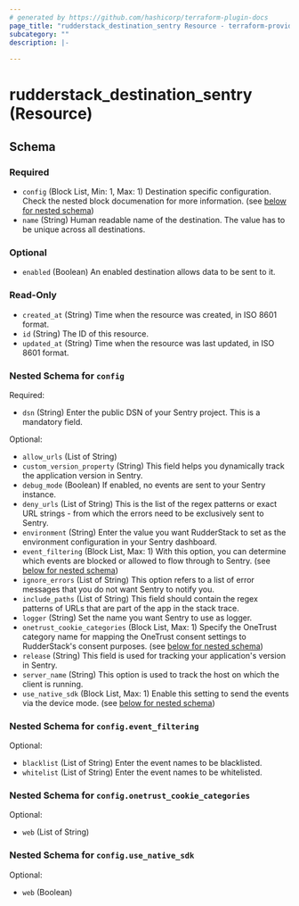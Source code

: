 ```yaml
---
# generated by https://github.com/hashicorp/terraform-plugin-docs
page_title: "rudderstack_destination_sentry Resource - terraform-provider-rudderstack"
subcategory: ""
description: |-
  
---
```


# rudderstack_destination_sentry (Resource)





<!-- schema generated by tfplugindocs -->
## Schema

### Required

- `config` (Block List, Min: 1, Max: 1) Destination specific configuration. Check the nested block documenation for more information. (see [below for nested schema](#nestedblock--config))
- `name` (String) Human readable name of the destination. The value has to be unique across all destinations.

### Optional

- `enabled` (Boolean) An enabled destination allows data to be sent to it.

### Read-Only

- `created_at` (String) Time when the resource was created, in ISO 8601 format.
- `id` (String) The ID of this resource.
- `updated_at` (String) Time when the resource was last updated, in ISO 8601 format.

<a id="nestedblock--config"></a>
### Nested Schema for `config`

Required:

- `dsn` (String) Enter the public DSN of your Sentry project. This is a mandatory field.

Optional:

- `allow_urls` (List of String)
- `custom_version_property` (String) This field helps you dynamically track the application version in Sentry.
- `debug_mode` (Boolean) If enabled, no events are sent to your Sentry instance.
- `deny_urls` (List of String) This is the list of the regex patterns or exact URL strings - from which the errors need to be exclusively sent to Sentry.
- `environment` (String) Enter the value you want RudderStack to set as the environment configuration in your Sentry dashboard.
- `event_filtering` (Block List, Max: 1) With this option, you can determine which events are blocked or allowed to flow through to Sentry. (see [below for nested schema](#nestedblock--config--event_filtering))
- `ignore_errors` (List of String) This option refers to a list of error messages that you do not want Sentry to notify you.
- `include_paths` (List of String) This field should contain the regex patterns of URLs that are part of the app in the stack trace.
- `logger` (String) Set the name you want Sentry to use as logger.
- `onetrust_cookie_categories` (Block List, Max: 1) Specify the OneTrust category name for mapping the OneTrust consent settings to RudderStack's consent purposes. (see [below for nested schema](#nestedblock--config--onetrust_cookie_categories))
- `release` (String) This field is used for tracking your application's version in Sentry.
- `server_name` (String) This option is used to track the host on which the client is running.
- `use_native_sdk` (Block List, Max: 1) Enable this setting to send the events via the device mode. (see [below for nested schema](#nestedblock--config--use_native_sdk))

<a id="nestedblock--config--event_filtering"></a>
### Nested Schema for `config.event_filtering`

Optional:

- `blacklist` (List of String) Enter the event names to be blacklisted.
- `whitelist` (List of String) Enter the event names to be whitelisted.


<a id="nestedblock--config--onetrust_cookie_categories"></a>
### Nested Schema for `config.onetrust_cookie_categories`

Optional:

- `web` (List of String)


<a id="nestedblock--config--use_native_sdk"></a>
### Nested Schema for `config.use_native_sdk`

Optional:

- `web` (Boolean)


